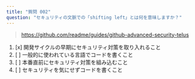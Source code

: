 ```yaml
---
title: "質問 002"
question: "セキュリティの文脈での「shifting left」とは何を意味しますか？"
---
```


> https://github.com/readme/guides/github-advanced-security-telus
1. [x] 開発サイクルの早期にセキュリティ対策を取り入れること
1. [ ] 一般的に使われている言語でコードを書くこと
1. [ ] 本番直前にセキュリティ対策を組み込むこと
1. [ ] セキュリティを気にせずコードを書くこと